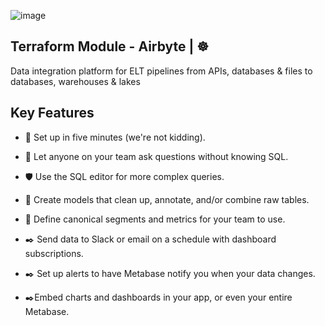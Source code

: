 ![image](https://github.com/user-attachments/assets/22488f9f-52d6-4859-92b8-15cc522d1699)


## Terraform Module - Airbyte | ☸️
Data integration platform for ELT pipelines from APIs, databases & files to databases, warehouses & lakes

## Key Features 

- 🚀 Set up in five minutes (we're not kidding).

- 🤝 Let anyone on your team ask questions without knowing SQL.

- 🛡️ Use the SQL editor for more complex queries.

- 📱 Create models that clean up, annotate, and/or combine raw tables.

- 📱 Define canonical segments and metrics for your team to use.

- ✒️ Send data to Slack or email on a schedule with dashboard subscriptions.

- ✒️ Set up alerts to have Metabase notify you when your data changes.

- ✒️Embed charts and dashboards in your app, or even your entire Metabase.
